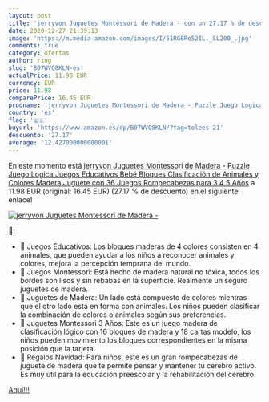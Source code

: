 ```yaml
---
layout: post
title: 'jerryvon Juguetes Montessori de Madera - con un 27.17 % de descuento'
date: 2020-12-27 21:39:13
image: 'https://m.media-amazon.com/images/I/51RG6Re52IL._SL200_.jpg'
comments: true
category: ofertas
author: ring
slug: 'B07WVQ8KLN-es'
actualPrice: 11.98 EUR
currency: EUR
price: 11.98
comparePrice: 16.45 EUR
prodname: 'jerryvon Juguetes Montessori de Madera - Puzzle Juego Logica Juegos Educativos Bebé Bloques Clasificación de Animales y Colores Madera Juguete con 36 Juegos Rompecabezas para 3 4 5 Años'
country: 'es'
flag: '🇪🇸'
buyurl: 'https://www.amazon.es/dp/B07WVQ8KLN/?tag=tolees-21'
descuento: '27.17'
average: '12.427000000000001'
---
```


En este momento está [jerryvon Juguetes Montessori de Madera - Puzzle Juego Logica Juegos Educativos Bebé Bloques Clasificación de Animales y Colores Madera Juguete con 36 Juegos Rompecabezas para 3 4 5 Años](https://www.amazon.es/dp/B07WVQ8KLN/?tag=tolees-21) a 11.98 EUR (original: 16.45 EUR) (27.17 %  de descuento) en el siguiente enlace!

[![jerryvon Juguetes Montessori de Madera -](https://m.media-amazon.com/images/I/51RG6Re52IL._SL200_.jpg)](https://www.amazon.es/dp/B07WVQ8KLN/?tag=tolees-21)

🔎:

- 🙋 Juegos Educativos: Los bloques maderas de 4 colores consisten en 4 animales, que pueden ayudar a los niños a reconocer animales y colores, mejora la percepción temprana del mundo.
- 🙅 Juegos Montessori: Está hecho de madera natural no tóxica, todos los bordes son lisos y sin rebabas en la superficie. Realmente un seguro juguetes de madera.
- 🙆 Juguetes de Madera: Un lado está compuesto de colores mientras que el otro lado está en forma con animales. Los niños pueden clasificar la combinación de colores o animales según sus preferencias.
- 🙌 Juguetes Montessori 3 Años: Este es un juego madera de clasificación lógico con 16 bloques de madera y 18 cartas modelo, los niños pueden movimiento los bloques correspondientes en la misma posición que la tarjeta.
- 👀 Regalos Navidad: Para niños, este es un gran rompecabezas de juguete de madera que te permite pensar y mantener tu cerebro activo. Es muy útil para la educación preescolar y la rehabilitación del cerebro.

[Aquí!!!](https://www.amazon.es/dp/B07WVQ8KLN/?tag=tolees-21)
